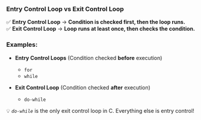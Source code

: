 <!-- C4 -->
### **Entry Control Loop vs Exit Control Loop**
✅ **Entry Control Loop** → **Condition is checked first, then the loop runs.**  
✅ **Exit Control Loop** → **Loop runs at least once, then checks the condition.**  

### **Examples:**
- **Entry Control Loops** (Condition checked **before** execution)  
  - `for`  
  - `while`  

- **Exit Control Loop** (Condition checked **after** execution)  
  - `do-while`  

💡 *`do-while`* is the only exit control loop in C. Everything else is entry control!